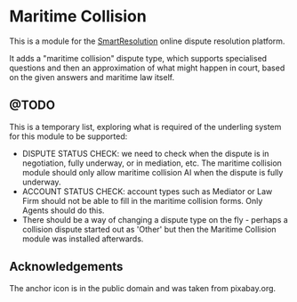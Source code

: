 # Maritime Collision

This is a module for the [SmartResolution](http://smartresolution.org) online dispute resolution platform.

It adds a "maritime collision" dispute type, which supports specialised questions and then an approximation of what might happen in court, based on the given answers and maritime law itself.

## @TODO

This is a temporary list, exploring what is required of the underling system for this module to be supported:

* DISPUTE STATUS CHECK: we need to check when the dispute is in negotiation, fully underway, or in mediation, etc. The maritime collision module should only allow maritime collision AI when the dispute is fully underway.
* ACCOUNT STATUS CHECK: account types such as Mediator or Law Firm should not be able to fill in the maritime collision forms. Only Agents should do this.
* There should be a way of changing a dispute type on the fly - perhaps a collision dispute started out as 'Other' but then the Maritime Collision module was installed afterwards.

## Acknowledgements

The anchor icon is in the public domain and was taken from pixabay.org.
